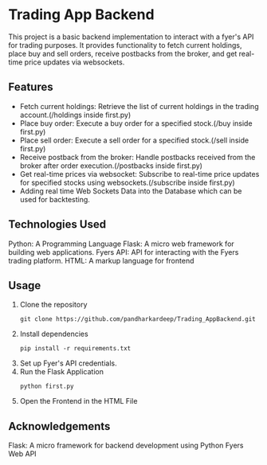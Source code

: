 # Trading App Backend
This project is a basic backend implementation to interact with a fyer's API for trading purposes. It provides functionality to fetch current holdings, place buy and sell orders, receive postbacks from the broker, and get real-time price updates via websockets.

## Features
* Fetch current holdings: Retrieve the list of current holdings in the trading account.(/holdings inside first.py)
* Place buy order: Execute a buy order for a specified stock.(/buy inside first.py)
* Place sell order: Execute a sell order for a specified stock.(/sell inside first.py)
* Receive postback from the broker: Handle postbacks received from the broker after order execution.(/postbacks inside first.py)
* Get real-time prices via websocket: Subscribe to real-time price updates for specified stocks using websockets.(/subscribe inside first.py)
* Adding real time Web Sockets Data into the Database which can be used for backtesting.

## Technologies Used
Python: A Programming Language
Flask: A micro web framework for building web applications.
Fyers API: API for interacting with the Fyers trading platform.
HTML: A markup language for frontend

## Usage

1. Clone the repository
   ```
   git clone https://github.com/pandharkardeep/Trading_AppBackend.git
   ```
2. Install dependencies
   ```
   pip install -r requirements.txt
   ```
3. Set up Fyer's API credentials.
4. Run the Flask Application
   ```
   python first.py
   ```
5. Open the Frontend in the HTML File

## Acknowledgements
Flask: A micro framework for backend development using Python
Fyers Web API
